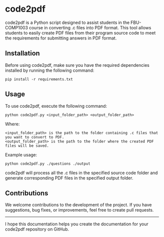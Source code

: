 # code2pdf
code2pdf is a Python script designed to assist students in the FBU-COMP1003 course in converting .c files into PDF format. This tool allows students to easily create PDF files from their program source code to meet the requirements for submitting answers in PDF format.

## Installation

Before using code2pdf, make sure you have the required dependencies installed by running the following command:

    pip install -r requirements.txt

## Usage

To use code2pdf, execute the following command:

    python code2pdf.py <input_folder_path> <output_folder_path>

Where:

    <input_folder_path> is the path to the folder containing .c files that you want to convert to PDF.
    <output_folder_path> is the path to the folder where the created PDF files will be saved.

Example usage:

    python code2pdf.py ./questions ./output

code2pdf will process all the .c files in the specified source code folder and generate corresponding PDF files in the specified output folder.

## Contributions

We welcome contributions to the development of the project. If you have suggestions, bug fixes, or improvements, feel free to create pull requests.

------
I hope this documentation helps you create the documentation for your code2pdf repository on GitHub.
